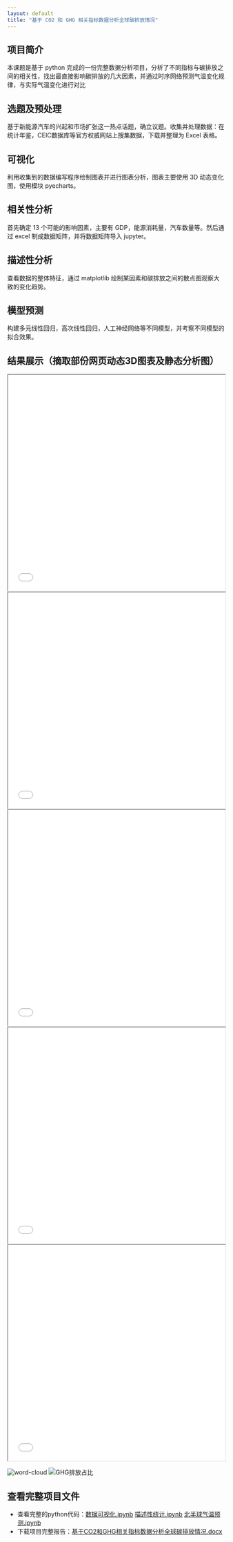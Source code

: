 ```yaml
---
layout: default
title: "基于 CO2 和 GHG 相关指标数据分析全球碳排放情况"
---
```



## 项目简介
本课题是基于 python 完成的一份完整数据分析项目，分析了不同指标与碳排放之间的相关性，找出最直接影响碳排放的几大因素，并通过时序网络预测气温变化规律，与实际气温变化进行对比

## 选题及预处理
基于新能源汽车的兴起和市场扩张这一热点话题，确立议题。收集并处理数据：在统计年鉴，CEIC数据库等官方权威网站上搜集数据，下载并整理为 Excel 表格。

## 可视化
利用收集到的数据编写程序绘制图表并进行图表分析，图表主要使用 3D 动态变化图，使用模块 pyecharts。

## 相关性分析
首先确定 13 个可能的影响因素，主要有 GDP，能源消耗量，汽车数量等。然后通过 excel 制成数据矩阵，并将数据矩阵导入 jupyter。

## 描述性分析
查看数据的整体特征，通过 matplotlib 绘制某因素和碳排放之间的散点图观察大致的变化趋势。

## 模型预测
构建多元线性回归，高次线性回归，人工神经网络等不同模型，并考察不同模型的拟合效果。

## 结果展示（摘取部份网页动态3D图表及静态分析图）
<iframe src="./includes/China-ghg-sector_bar3d_punch_card.html" width="100%" height="500px"></iframe>
<iframe src="./includes/page_draggable_layout.html" width="100%" height="500px"></iframe>
<iframe src="./includes/total-ghg-emissions_map_globe_3D.html" width="100%" height="500px"></iframe>
<iframe src="./includes/北半球气温预测.html" width="100%" height="500px"></iframe>
<iframe src="./includes/中国人均GHG排放量.html" width="100%" height="500px"></iframe>

![word-cloud](image/word-cloud.png)
![GHG排放占比](image/GHG排放占比.png)

## 查看完整项目文件
- 查看完整的python代码：[数据可视化.ipynb](code/数据可视化部分代码.ipynb)  [描述性统计.ipynb](code/描述性统计.ipynb)  [北半球气温预测.ipynb](code/北半球气温预测最终版.ipynb)
- 下载项目完整报告：[基于CO2和GHG相关指标数据分析全球碳排放情况.docx](pdf/基于CO2和GHG相关指标数据分析全球碳排放情况.docx)
